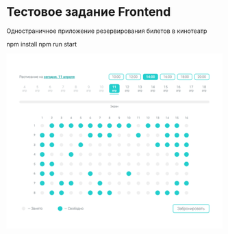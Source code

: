 # Тестовое задание Frontend
Одностраничное приложение резервирования билетов в кинотеатр

npm install  npm run start

![Screenshot](screenshot.png)
